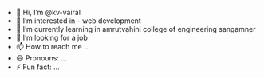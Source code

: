 - 👋 Hi, I’m @kv-vairal
- 👀 I’m interested in - web development
- 🌱 I’m currently learning in amrutvahini college of engineering sangamner
- 💞️ I’m looking for a job 
- 📫 How to reach me ...
- 😄 Pronouns: ...
- ⚡ Fun fact: ...

<!---
kv-vairal/kv-vairal is a ✨ special ✨ repository because its `README.md` (this file) appears on your GitHub profile.
You can click the Preview link to take a look at your changes.
--->
